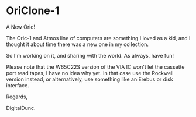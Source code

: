 # OriClone-1
A New Oric!

The Oric-1 and Atmos line of computers are something I loved as a kid, and I thought it about time there was a new one in my collection.

So I'm working on it, and sharing with the world.  As always, have fun!

Please note that the W65C22S version of the VIA IC won't let the cassette port read tapes, I have no idea why yet.  In that case use the Rockwell version instead, or alternatively, use something like an Erebus or disk interface.

Regards,

DigitalDunc.
